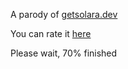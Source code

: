 A parody of [getsolara.dev](https://getsolara.dev/)

You can rate it [here](https://get-solara.yhub.net/)

Please wait, 70% finished
